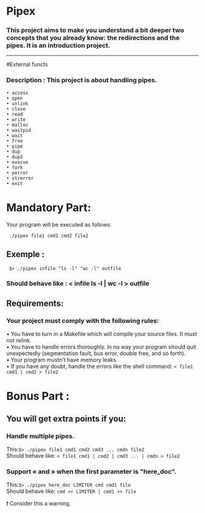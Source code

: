 # Pipex
### This project aims to make you understand a bit deeper two concepts that you already know: the redirections and the pipes. It is an introduction project.
<hr>
#External functs

### Description : This project is about handling pipes.
```
• access
• open
• unlink
• close
• read
• write
• malloc
• waitpid
• wait
• free
• pipe
• dup
• dup2
• execve
• fork
• perror
• strerror
• exit
```
# Mandatory Part:
Your program will be executed as follows:
```
 ./pipex file1 cmd1 cmd2 file2
```
## Exemple :
```
 $> ./pipex infile "ls -l" "wc -l" outfile
 ```
 ### Should behave like : < infile ls -l | wc -l > outfile
## Requirements:
### Your project must comply with the following rules:
   • You have to turn in a Makefile which will compile your source files. It must not relink. <br>
   • You have to handle errors thoroughly. In no way your program should quit unexpectedly (segmentation fault, bus error, double free, and so forth).<br>
   • Your program mustn’t have memory leaks.<br>
   • If you have any doubt, handle the errors like the shell command: ```< file1 cmd1 | cmd2 > file2 ```<br>
# Bonus Part :
## You will get extra points if you:
### Handle multiple pipes.
This:``` $> ./pipex file1 cmd1 cmd2 cmd3 ... cmdn file2 ```<br>
Should behave like: ```< file1 cmd1 | cmd2 | cmd3 ... | cmdn > file2 ```<br>
### Support « and » when the first parameter is "here_doc".
This:```$> ./pipex here_doc LIMITER cmd cmd1 file ```<br>
Should behave like: ```cmd << LIMITER | cmd1 >> file ```<br>

:exclamation: Consider this a warning.

